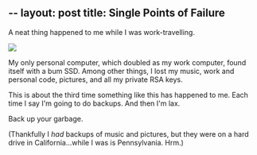 --
layout: post
title: Single Points of Failure
--

A neat thing happened to me while I was work-travelling.

![](http://i.imgur.com/zgEOD7B.jpg)

My only personal computer, which doubled as my work computer, found itself with a bum SSD. Among other things, I lost my music, work and personal code, pictures, and all my private RSA keys.

This is about the third time something like this has happened to me. Each time I say I'm going to do backups. And then I'm lax.

Back up your garbage.

(Thankfully I *had* backups of music and pictures, but they were on a hard drive in California...while I was is Pennsylvania. Hrm.)
